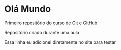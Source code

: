 # Olá Mundo
 Primeiro repositório do curso de Git e GitHub

 Repositório criado durante uma aula

 Essa linha eu adicionei diretamente no site para testar
